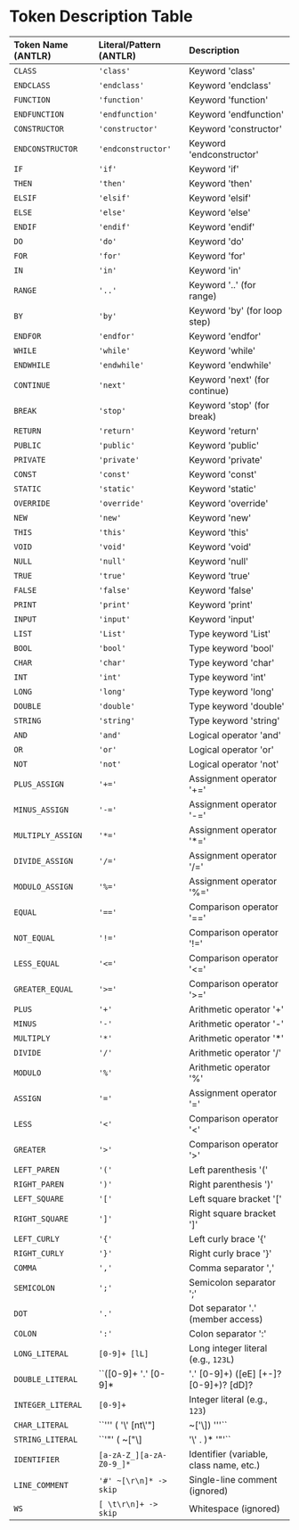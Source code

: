 # Token Description Table

| Token Name (ANTLR) | Literal/Pattern (ANTLR)                                                                                                | Description                             |
|:-------------------|:-----------------------------------------------------------------------------------------------------------------------|:----------------------------------------|
| `CLASS`            | `'class'`                                                                                                              | Keyword 'class'                         |
| `ENDCLASS`         | `'endclass'`                                                                                                           | Keyword 'endclass'                      |
| `FUNCTION`         | `'function'`                                                                                                           | Keyword 'function'                      |
| `ENDFUNCTION`      | `'endfunction'`                                                                                                        | Keyword 'endfunction'                   |
| `CONSTRUCTOR`      | `'constructor'`                                                                                                        | Keyword 'constructor'                   |
| `ENDCONSTRUCTOR`   | `'endconstructor'`                                                                                                     | Keyword 'endconstructor'                |
| `IF`               | `'if'`                                                                                                                 | Keyword 'if'                            |
| `THEN`             | `'then'`                                                                                                               | Keyword 'then'                          |
| `ELSIF`            | `'elsif'`                                                                                                              | Keyword 'elsif'                         |
| `ELSE`             | `'else'`                                                                                                               | Keyword 'else'                          |
| `ENDIF`            | `'endif'`                                                                                                              | Keyword 'endif'                         |
| `DO`               | `'do'`                                                                                                                 | Keyword 'do'                            |
| `FOR`              | `'for'`                                                                                                                | Keyword 'for'                           |
| `IN`               | `'in'`                                                                                                                 | Keyword 'in'                            |
| `RANGE`            | `'..'`                                                                                                                 | Keyword '..' (for range)                |
| `BY`               | `'by'`                                                                                                                 | Keyword 'by' (for loop step)            |
| `ENDFOR`           | `'endfor'`                                                                                                             | Keyword 'endfor'                        |
| `WHILE`            | `'while'`                                                                                                              | Keyword 'while'                         |
| `ENDWHILE`         | `'endwhile'`                                                                                                           | Keyword 'endwhile'                      |
| `CONTINUE`         | `'next'`                                                                                                               | Keyword 'next' (for continue)           |
| `BREAK`            | `'stop'`                                                                                                               | Keyword 'stop' (for break)              |
| `RETURN`           | `'return'`                                                                                                             | Keyword 'return'                        |
| `PUBLIC`           | `'public'`                                                                                                             | Keyword 'public'                        |
| `PRIVATE`          | `'private'`                                                                                                            | Keyword 'private'                       |
| `CONST`            | `'const'`                                                                                                              | Keyword 'const'                         |
| `STATIC`           | `'static'`                                                                                                             | Keyword 'static'                        |
| `OVERRIDE`         | `'override'`                                                                                                           | Keyword 'override'                      |
| `NEW`              | `'new'`                                                                                                                | Keyword 'new'                           |
| `THIS`             | `'this'`                                                                                                               | Keyword 'this'                          |
| `VOID`             | `'void'`                                                                                                               | Keyword 'void'                          |
| `NULL`             | `'null'`                                                                                                               | Keyword 'null'                          |
| `TRUE`             | `'true'`                                                                                                               | Keyword 'true'                          |
| `FALSE`            | `'false'`                                                                                                              | Keyword 'false'                         |
| `PRINT`            | `'print'`                                                                                                              | Keyword 'print'                         |
| `INPUT`            | `'input'`                                                                                                              | Keyword 'input'                         |
| `LIST`             | `'List'`                                                                                                               | Type keyword 'List'                     |
| `BOOL`             | `'bool'`                                                                                                               | Type keyword 'bool'                     |
| `CHAR`             | `'char'`                                                                                                               | Type keyword 'char'                     |
| `INT`              | `'int'`                                                                                                                | Type keyword 'int'                      |
| `LONG`             | `'long'`                                                                                                               | Type keyword 'long'                     |
| `DOUBLE`           | `'double'`                                                                                                             | Type keyword 'double'                   |
| `STRING`           | `'string'`                                                                                                             | Type keyword 'string'                   |
| `AND`              | `'and'`                                                                                                                | Logical operator 'and'                  |
| `OR`               | `'or'`                                                                                                                 | Logical operator 'or'                   |
| `NOT`              | `'not'`                                                                                                                | Logical operator 'not'                  |
| `PLUS_ASSIGN`      | `'+='`                                                                                                                 | Assignment operator '+='                |
| `MINUS_ASSIGN`     | `'-='`                                                                                                                 | Assignment operator '-='                |
| `MULTIPLY_ASSIGN`  | `'*='`                                                                                                                 | Assignment operator '*='                |
| `DIVIDE_ASSIGN`    | `'/='`                                                                                                                 | Assignment operator '/='                |
| `MODULO_ASSIGN`    | `'%='`                                                                                                                 | Assignment operator '%='                |
| `EQUAL`            | `'=='`                                                                                                                 | Comparison operator '=='                |
| `NOT_EQUAL`        | `'!='`                                                                                                                 | Comparison operator '!='                |
| `LESS_EQUAL`       | `'<='`                                                                                                                 | Comparison operator '<='                |
| `GREATER_EQUAL`    | `'>='`                                                                                                                 | Comparison operator '>='                |
| `PLUS`             | `'+'`                                                                                                                  | Arithmetic operator '+'                 |
| `MINUS`            | `'-'`                                                                                                                  | Arithmetic operator '-'                 |
| `MULTIPLY`         | `'*'`                                                                                                                  | Arithmetic operator '*'                 |
| `DIVIDE`           | `'/'`                                                                                                                  | Arithmetic operator '/'                 |
| `MODULO`           | `'%'`                                                                                                                  | Arithmetic operator '%'                 |
| `ASSIGN`           | `'='`                                                                                                                  | Assignment operator '='                 |
| `LESS`             | `'<'`                                                                                                                  | Comparison operator '<'                 |
| `GREATER`          | `'>'`                                                                                                                  | Comparison operator '>'                 |
| `LEFT_PAREN`       | `'('`                                                                                                                  | Left parenthesis '('                    |
| `RIGHT_PAREN`      | `')'`                                                                                                                  | Right parenthesis ')'                   |
| `LEFT_SQUARE`      | `'['`                                                                                                                  | Left square bracket '['                 |
| `RIGHT_SQUARE`     | `']'`                                                                                                                  | Right square bracket ']'                |
| `LEFT_CURLY`       | `'{'`                                                                                                                  | Left curly brace '{'                    |
| `RIGHT_CURLY`      | `'}'`                                                                                                                  | Right curly brace '}'                   |
| `COMMA`            | `','`                                                                                                                  | Comma separator ','                     |
| `SEMICOLON`        | `';'`                                                                                                                  | Semicolon separator ';'                 |
| `DOT`              | `'.'`                                                                                                                  | Dot separator '.' (member access)       |
| `COLON`            | `':'`                                                                                                                  | Colon separator ':'                     |
| `LONG_LITERAL`     | ``[0-9]+ [lL]``                                                                                                        | Long integer literal (e.g., `123L`)     |
| `DOUBLE_LITERAL`   | ``([0-9]+ '.' [0-9]* | '.' [0-9]+) ([eE] [+\-]? [0-9]+)? [dD]? | [0-9]+ [eE] [+\-]? [0-9]+ [dD]? | [0-9]+ [dD]`` | Double literal (e.g., `1.2d`, `1e2D`) |
| `INTEGER_LITERAL`  | ``[0-9]+``                                                                                                             | Integer literal (e.g., `123`)           |
| `CHAR_LITERAL`     | ``'\'' ( '\\' [nt\\'"] | ~['\\]) '\''``                                                                               | Character literal (e.g., `'a'`)         |
| `STRING_LITERAL`   | ``'"' ( ~["\\] | '\\' . )* '"'``                                                                                       | String literal (e.g., `"hello"`)        |
| `IDENTIFIER`       | ``[a-zA-Z_][a-zA-Z0-9_]*``                                                                                              | Identifier (variable, class name, etc.) |
| `LINE_COMMENT`     | ``'#' ~[\r\n]* -> skip``                                                                                               | Single-line comment (ignored)           |
| `WS`               | ``[ \t\r\n]+ -> skip``                                                                                                 | Whitespace (ignored)                    |
